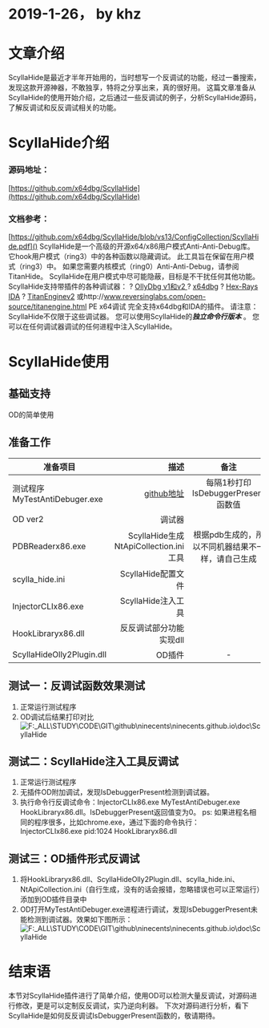 # 2019-1-26， by khz
# 文章介绍
ScyllaHide是最近才半年开始用的，当时想写一个反调试的功能，经过一番搜索，发现这款开源神器，不敢独享，特将之分享出来，真的很好用。
这篇文章准备从ScyllaHide的使用开始介绍，之后通过一些反调试的例子，分析ScyllaHide源码，了解反调试和反反调试相关的功能。

# ScyllaHide介绍
### 源码地址：
[https://github.com/x64dbg/ScyllaHide](https://github.com/x64dbg/ScyllaHide)
### 文档参考： 
[https://github.com/x64dbg/ScyllaHide/blob/vs13/ConfigCollection/ScyllaHide.pdf]()
ScyllaHide是一个高级的开源x64/x86用户模式Anti-Anti-Debug库。 它hook用户模式（ring3）中的各种函数以隐藏调试。 此工具旨在保留在用户模式（ring3）中。 如果您需要内核模式（ring0）Anti-Anti-Debug，请参阅TitanHide。 ScyllaHide在用户模式中尽可能隐蔽，目标是不干扰任何其他功能。
ScyllaHide支持带插件的各种调试器：
	? [OllyDbg v1和v2 ](http://www.ollydbg.de)
	? [x64dbg](https://github.com/x64dbg/x64dbg)
	? [Hex-Rays IDA](https://www.hex-rays.com/products/ida)
	? [TitanEnginev2](https://bitbucket.org/titanengineupdate/titanengine-update) 或http://www.reversinglabs.com/open-source/titanengine.html
PE x64调试 完全支持x64dbg和IDA的插件。
请注意：ScyllaHide不仅限于这些调试器。 您可以使用ScyllaHide的***独立命令行版本*** 。 您可以在任何调试器调试的任何进程中注入ScyllaHide。

# ScyllaHide使用
## 基础支持
OD的简单使用
## 准备工作
| 准备项目        | 描述   | 备注  |
| --------   | -----:  | :----:  |
| 测试程序MyTestAntiDebuger.exe      | [github地址](https://github.com/ninecents/MyOpen.git)    |   每隔1秒打印IsDebuggerPresent函数值     |
| OD ver2        |    调试器    |   |
| PDBReaderx86.exe        |  ScyllaHide生成NtApiCollection.ini工具    |  根据pdb生成的，所以不同机器结果不一样，请自己生成    |
| scylla_hide.ini        |  ScyllaHide配置文件    |      |
| InjectorCLIx86.exe        |  ScyllaHide注入工具    |      |
| HookLibraryx86.dll        |  反反调试部分功能实现dll    |      |
| ScyllaHideOlly2Plugin.dll        |  OD插件    |   -   |

## 测试一：反调试函数效果测试
1. 正常运行测试程序
2. OD调试后结果打印对比
 ![F:\_ALL\STUDY\CODE\GIT\github\ninecents\ninecents.github.io\doc\ScyllaHide](upload/attach/201901/493540_8G9ZHZMM5RCEW8U.png)

## 测试二：ScyllaHide注入工具反调试
1. 正常运行测试程序
2. 无插件OD附加调试，发现IsDebuggerPresent检测到调试器。
3. 执行命令行反调试命令：InjectorCLIx86.exe MyTestAntiDebuger.exe HookLibraryx86.dll。IsDebuggerPresent返回值变为0。
ps: 如果进程名相同的程序很多，比如chrome.exe，通过下面的命令执行：
InjectorCLIx86.exe pid:1024 HookLibraryx86.dll

## 测试三：OD插件形式反调试
1. 将HookLibraryx86.dll、ScyllaHideOlly2Plugin.dll、scylla_hide.ini、NtApiCollection.ini（自行生成，没有的话会报错，忽略错误也可以正常运行）添加到OD插件目录中
2. OD打开MyTestAntiDebuger.exe进程进行调试，发现IsDebuggerPresent未能检测到调试器。效果如下图所示：
 ![F:\_ALL\STUDY\CODE\GIT\github\ninecents\ninecents.github.io\doc\ScyllaHide](upload/attach/201901/493540_Z5FDM4P76MMCP7B.png)

# 结束语
本节对ScyllaHide插件进行了简单介绍，使用OD可以检测大量反调试，对源码进行修改，更是可以定制反反调试，实乃逆向利器。
下次对源码进行分析，看下ScyllaHide是如何反反调试IsDebuggerPresent函数的，敬请期待。
